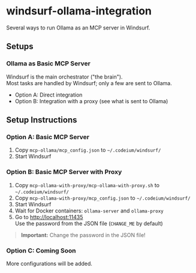 # windsurf-ollama-integration

Several ways to run Ollama as an MCP server in Windsurf.

## Setups

### Ollama as Basic MCP Server

Windsurf is the main orchestrator ("the brain").  
Most tasks are handled by Windsurf; only a few are sent to Ollama.

- Option A: Direct integration
- Option B: Integration with a proxy (see what is sent to Ollama)

## Setup Instructions

### Option A: Basic MCP Server

1. Copy `mcp-ollama/mcp_config.json` to `~/.codeium/windsurf/`
2. Start Windsurf

### Option B: Basic MCP Server with Proxy

1. Copy `mcp-ollama-with-proxy/mcp-ollama-with-proxy.sh` to `~/.codeium/windsurf/`
2. Copy `mcp-ollama-with-proxy/mcp_config.json` to `~/.codeium/windsurf/`
3. Start Windsurf
4. Wait for Docker containers: `ollama-server` and `ollama-proxy`
5. Go to [http://localhost:11435](http://localhost:11435)  
   Use the password from the JSON file (`CHANGE_ME` by default)

> **Important:** Change the password in the JSON file!

### Option C: Coming Soon

More configurations will be added.
